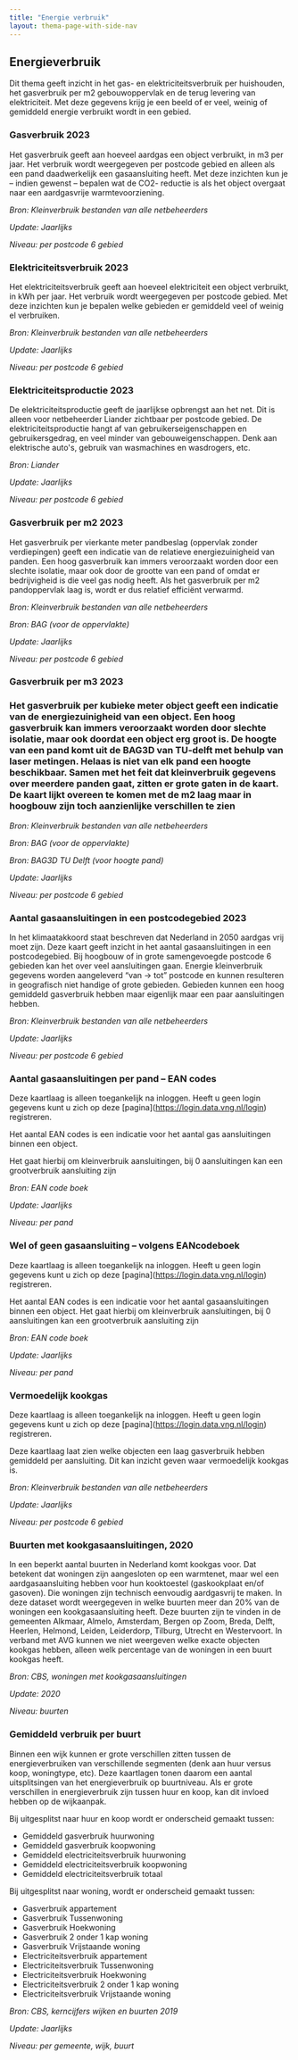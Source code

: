```yaml
---
title: "Energie verbruik"
layout: thema-page-with-side-nav
---
```

## Energieverbruik

Dit thema geeft inzicht in het gas- en elektriciteitsverbruik per huishouden, het gasverbruik per m2 gebouwoppervlak en de terug levering van elektriciteit. Met deze gegevens krijg je een beeld of er veel, weinig of gemiddeld energie verbruikt wordt in een gebied.

### Gasverbruik 2023

Het gasverbruik geeft aan hoeveel aardgas een object verbruikt, in m3 per jaar. Het verbruik wordt weergegeven per postcode gebied en alleen als een pand daadwerkelijk een gasaansluiting heeft. Met deze inzichten kun je – indien gewenst – bepalen 
wat de CO2- reductie is als het object overgaat naar een aardgasvrije warmtevoorziening.

_Bron: Kleinverbruik bestanden van alle netbeheerders_

_Update: Jaarlijks_

_Niveau: per postcode 6 gebied_

### Elektriciteitsverbruik 2023

Het elektriciteitsverbruik geeft aan hoeveel elektriciteit een object verbruikt, in kWh per jaar. Het verbruik wordt weergegeven per postcode gebied. Met deze inzichten kun je bepalen welke gebieden er gemiddeld veel of weinig el verbruiken.

_Bron: Kleinverbruik bestanden van alle netbeheerders_

_Update: Jaarlijks_

_Niveau: per postcode 6 gebied_

### Elektriciteitsproductie 2023

De elektriciteitsproductie geeft de jaarlijkse opbrengst aan het net. Dit is alleen voor netbeheerder Liander zichtbaar per postcode gebied. De elektriciteitsproductie hangt af van gebruikerseigenschappen en gebruikersgedrag, en veel minder van gebouweigenschappen. Denk aan elektrische auto's, gebruik van wasmachines en wasdrogers, etc.

_Bron: Liander_

_Update: Jaarlijks_

_Niveau: per postcode 6 gebied_

### Gasverbruik per m2 2023

Het gasverbruik per vierkante meter pandbeslag (oppervlak zonder verdiepingen) geeft een indicatie van de relatieve energiezuinigheid van panden. Een hoog gasverbruik kan immers veroorzaakt worden door een slechte isolatie, maar ook door de grootte van een pand of omdat er bedrijvigheid is die veel gas nodig heeft. Als het gasverbruik per m2 pandoppervlak laag is, wordt er dus relatief efficiënt verwarmd.

_Bron: Kleinverbruik bestanden van alle netbeheerders_

_Bron: BAG (voor de oppervlakte)_

_Update: Jaarlijks_

_Niveau: per postcode 6 gebied_

### Gasverbruik per m3 2023

### Het gasverbruik per kubieke meter object geeft een indicatie van de energiezuinigheid van een object. Een hoog gasverbruik kan immers veroorzaakt worden door slechte isolatie, maar ook doordat een object erg groot is. De hoogte van een pand komt uit de BAG3D van TU-delft met behulp van laser metingen. Helaas is niet van elk pand een hoogte beschikbaar. Samen met het feit dat kleinverbruik gegevens over meerdere panden gaat, zitten er grote gaten in de kaart. De kaart lijkt overeen te komen met de m2 laag maar in hoogbouw zijn toch aanzienlijke verschillen te zien

_Bron: Kleinverbruik bestanden van alle netbeheerders_

_Bron: BAG (voor de oppervlakte)_

_Bron: BAG3D TU Delft (voor hoogte pand)_

_Update: Jaarlijks_

_Niveau: per postcode 6 gebied_

### Aantal gasaansluitingen in een postcodegebied 2023

In het klimaatakkoord staat beschreven dat Nederland in 2050 aardgas vrij moet zijn. Deze kaart geeft inzicht in het aantal gasaansluitingen in een postcodegebied. Bij hoogbouw of in grote samengevoegde postcode 6 gebieden kan het over veel aansluitingen gaan. Energie kleinverbruik gegevens worden aangeleverd “van -> tot” postcode en kunnen resulteren in geografisch niet handige of grote gebieden. Gebieden kunnen een hoog gemiddeld gasverbruik hebben maar eigenlijk maar een paar aansluitingen hebben.

_Bron: Kleinverbruik bestanden van alle netbeheerders_

_Update: Jaarlijks_

_Niveau: per postcode 6 gebied_

### Aantal gasaansluitingen per pand – EAN codes

Deze kaartlaag is alleen toegankelijk na inloggen. Heeft u geen login gegevens kunt u zich op deze \[pagina\](<https://login.data.vng.nl/login>) registreren.

Het aantal EAN codes is een indicatie voor het aantal gas aansluitingen binnen een object.

Het gaat hierbij om kleinverbruik aansluitingen, bij 0 aansluitingen kan een grootverbruik aansluiting zijn

_Bron: EAN code boek_

_Update: Jaarlijks_

_Niveau: per pand_

### Wel of geen gasaansluiting – volgens EANcodeboek

Deze kaartlaag is alleen toegankelijk na inloggen. Heeft u geen login gegevens kunt u zich op deze \[pagina\](<https://login.data.vng.nl/login>) registreren.

Het aantal EAN codes is een indicatie voor het aantal gasaansluitingen binnen een object. Het gaat hierbij om kleinverbruik aansluitingen, bij 0 aansluitingen kan een grootverbruik aansluiting zijn

_Bron: EAN code boek_

_Update: Jaarlijks_

_Niveau: per pand_

### Vermoedelijk kookgas

Deze kaartlaag is alleen toegankelijk na inloggen. Heeft u geen login gegevens kunt u zich op deze \[pagina\](<https://login.data.vng.nl/login>) registreren.

Deze kaartlaag laat zien welke objecten een laag gasverbruik hebben gemiddeld per aansluiting. Dit kan inzicht geven waar vermoedelijk kookgas is.

_Bron: Kleinverbruik bestanden van alle netbeheerders_

_Update: Jaarlijks_

_Niveau: per postcode 6 gebied_

### Buurten met kookgasaansluitingen, 2020

In een beperkt aantal buurten in Nederland komt kookgas voor. Dat betekent dat woningen zijn aangesloten op een warmtenet, maar wel een aardgasaansluiting hebben voor hun kooktoestel (gaskookplaat en/of gasoven). Die woningen zijn technisch eenvoudig aardgasvrij te maken. In deze dataset wordt weergegeven in welke buurten meer dan 20% van de woningen een kookgasaansluiting heeft. Deze buurten zijn te vinden in de gemeenten Alkmaar, Almelo, Amsterdam, Bergen op Zoom, Breda, Delft, Heerlen, Helmond, Leiden, Leiderdorp, Tilburg, Utrecht en Westervoort. In verband met AVG kunnen we niet weergeven welke exacte objecten kookgas hebben, alleen welk percentage van de woningen in een buurt kookgas heeft.

_Bron: CBS, woningen met kookgasaansluitingen_

_Update: 2020_

_Niveau: buurten_

### Gemiddeld verbruik per buurt

Binnen een wijk kunnen er grote verschillen zitten tussen de energieverbruiken van verschillende segmenten (denk aan huur versus koop, woningtype, etc). Deze kaartlagen tonen daarom een aantal uitsplitsingen van het energieverbruik op buurtniveau. Als er grote verschillen in energieverbruik zijn tussen huur en koop, kan dit invloed hebben op de wijkaanpak.

Bij uitgesplitst naar huur en koop wordt er onderscheid gemaakt tussen:

- Gemiddeld gasverbruik huurwoning
- Gemiddeld gasverbruik koopwoning
- Gemiddeld electriciteitsverbruik huurwoning
- Gemiddeld electriciteitsverbruik koopwoning
- Gemiddeld electriciteitsverbruik totaal

Bij uitgesplitst naar woning, wordt er onderscheid gemaakt tussen:

- Gasverbruik appartement
- Gasverbruik Tussenwoning
- Gasverbruik Hoekwoning
- Gasverbruik 2 onder 1 kap woning
- Gasverbruik Vrijstaande woning
- Electriciteitsverbruik appartement
- Electriciteitsverbruik Tussenwoning
- Electriciteitsverbruik Hoekwoning
- Electriciteitsverbruik 2 onder 1 kap woning
- Electriciteitsverbruik Vrijstaande woning

_Bron: CBS, kerncijfers wijken en buurten 2019_

_Update: Jaarlijks_

_Niveau: per gemeente, wijk, buurt_
